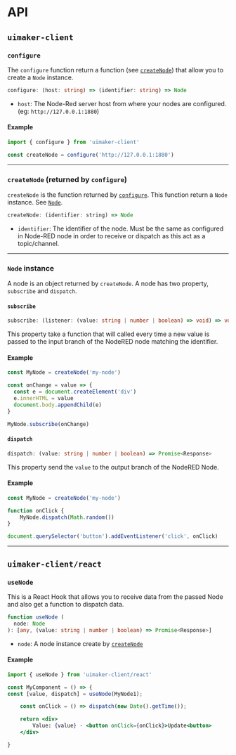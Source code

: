 # API

## `uimaker-client`

### `configure`

The `configure` function return a function (see [`createNode`](#createNode)) that allow you to create a `Node` instance.

```ts
configure: (host: string) => (identifier: string) => Node
```

- `host`: The Node-Red server host from where your nodes are configured. (eg: `http://127.0.0.1:1880`)

#### Example

```js
import { configure } from 'uimaker-client'

const createNode = configure('http://127.0.0.1:1880')
```

---

### `createNode` (returned by `configure`)

`createNode` is the function returned by [`configure`](#configure). This function return a `Node` instance. See [`Node`](#node-instance).

```js
createNode: (identifier: string) => Node
```

- `identifier`: The identifier of the node. Must be the same as configured in Node-RED node in order to receive or dispatch as this act as a topic/channel.

---

### `Node` instance

A node is an object returned by `createNode`. A node has two property, `subscribe` and `dispatch`.

#### `subscribe`

```ts
subscribe: (listener: (value: string | number | boolean) => void) => void
```

This property take a function that will called every time a new value is passed to the input branch of the NodeRED node matching the identifier.

#### Example

```js
const MyNode = createNode('my-node')

const onChange = value => {
  const e = document.createElement('div')
  e.innerHTML = value
  document.body.appendChild(e)
}

MyNode.subscribe(onChange)
```

#### `dispatch`

```ts
dispatch: (value: string | number | boolean) => Promise<Response>
```

This property send the `value` to the output branch of the NodeRED Node.

#### Example

```js
const MyNode = createNode('my-node')

function onClick {
    MyNode.dispatch(Math.random())
}

document.querySelector('button').addEventListener('click', onClick)
```

---

## `uimaker-client/react`

### `useNode`

This is a React Hook that allows you to receive data from the passed Node and also get a function to dispatch data.

```ts
function useNode (
  node: Node
): [any, (value: string | number | boolean) => Promise<Response>]
```

- `node`: A node instance create by [`createNode`](#create-node-returned-by-configure)

#### Example

```jsx
import { useNode } from 'uimaker-client/react'

const MyComponent = () => {
const [value, dispatch] = useNode(MyNode1);

    const onClick = () => dispatch(new Date().getTime());

    return <div>
        Value: {value} - <button onClick={onClick}>Update<button>
    </div>

}
```
